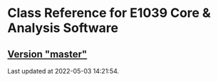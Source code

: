 # Class Reference for E1039 Core & Analysis Software
## [Version "master"](master/)
Last updated at 2022-05-03 14:21:54.
